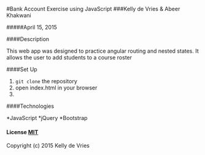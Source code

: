 #Bank Account Exercise using JavaScript 
###Kelly de Vries & Abeer Khakwani
 
#####April 15, 2015
 
####Description
 
This web app was designed to practice angular routing and nested states. It allows the user to add students to a course roster
 
####Set Up
 
1. `git clone` the repository
2. open index.html in your browser
3. 
####Technologies
 
*JavaScript
*jQuery
*Bootstrap

#### License [MIT](https://gist.github.com/kdv24/3f10fca06a7d78d09abf)
 
Copyright (c) 2015 Kelly de Vries
